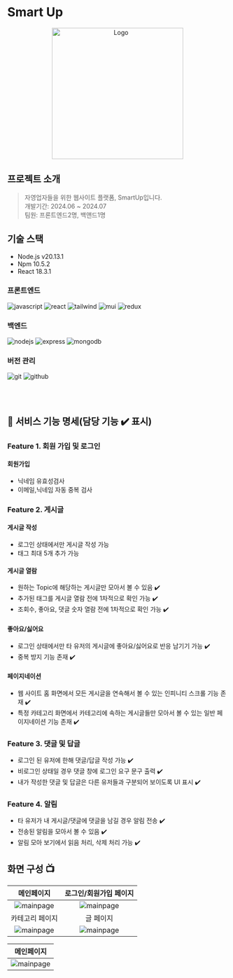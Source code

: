 # Smart Up

<div style="text-align: center;">
  <img src="https://github.com/funizo/project/blob/dev/FE/public/img/logo.png?raw=true" alt="Logo" width="300" height="300">
</div>

## 프로젝트 소개

> 자영업자들을 위한 웹사이트 플랫폼, SmartUp입니다.
> <br>
> 개발기간: 2024.06 ~ 2024.07
> <br>
> 팀원: 프론트엔드2명, 백앤드1명

## 기술 스택
- Node.js v20.13.1
- Npm 10.5.2
- React 18.3.1

### 프론트엔드<br>

![javascript](https://img.shields.io/badge/javascript-F7DF1E?style=for-the-badge&logo=javascript&logoColor=black)
![react](https://img.shields.io/badge/react-61DAFB?style=for-the-badge&logo=react&logoColor=black)
![tailwind](https://img.shields.io/badge/tailwind-06B6D4?style=for-the-badge&logo=tailwind-css&logoColor=white)
![mui](https://img.shields.io/badge/Material--UI-0081CB?style=for-the-badge&logo=material-ui&logoColor=white)
![redux](https://img.shields.io/badge/Redux-593D88?style=for-the-badge&logo=redux&logoColor=white)

### 백엔드<br>

![nodejs](https://img.shields.io/badge/node.js-339933?style=for-the-badge&logo=Node.js&logoColor=white)
![express](https://img.shields.io/badge/express-000000?style=for-the-badge&logo=express&logoColor=white)
![mongodb](https://img.shields.io/badge/mongoDB-47A248?style=for-the-badge&logo=MongoDB&logoColor=white)

### 버전 관리<br>

![git](https://img.shields.io/badge/git-F05032?style=for-the-badge&logo=git&logoColor=white)
![github](https://img.shields.io/badge/github-181717?style=for-the-badge&logo=github&logoColor=white)

<br>
<br>

## 📌 서비스 기능 명세(담당 기능 ✔️ 표시)

### Feature 1. 회원 가입 및 로그인
#### 회원가입
- 닉네임 유효성검사
- 이메일,닉네임 자동 중복 검사

### Feature 2. 게시글
#### 게시글 작성
- 로그인 상태에서만 게시글 작성 가능
- 태그 최대 5개 추가 가능

#### 게시글 열람
- 원하는 Topic에 해당하는 게시글만 모아서 볼 수 있음 ✔️
- 추가된 태그를 게시글 열람 전에 1차적으로 확인 가능 ✔️
- 조회수, 좋아요, 댓글 숫자 열람 전에 1차적으로 확인 가능 ✔️

#### 좋아요/싫어요
- 로그인 상태에서만 타 유저의 게시글에 좋아요/싫어요로 반응 남기기 가능 ✔️
- 중복 방지 기능 존재 ✔️

#### 페이지네이션
- 웹 사이트 홈 화면에서 모든 게시글을 연속해서 볼 수 있는 인피니티 스크롤 기능 존재 ✔️
- 특정 카테고리 화면에서 카테고리에 속하는 게시글들만 모아서 볼 수 있는 일반 페이지네이션 기능 존재 ✔️

### Feature 3. 댓글 및 답글
- 로그인 된 유저에 한해 댓글/답글 작성 가능 ✔️
- 비로그인 상태일 경우 댓글 창에 로그인 요구 문구 출력 ✔️
- 내가 작성한 댓글 및 답글은 다른 유저들과 구분되어 보이도록 UI 표시 ✔️

### Feature 4. 알림
- 타 유저가 내 게시글/댓글에 댓글을 남길 경우 알림 전송 ✔️
- 전송된 알림을 모아서 볼 수 있음 ✔️
- 알림 모아 보기에서 읽음 처리, 삭제 처리 가능 ✔️

## 화면 구성 📺

|                                                  메인페이지                                                   |                                           로그인/회원가입 페이지                                            |
| :-----------------------------------------------------------------------------------------------------------: | :---------------------------------------------------------------------------------------------------------: |
|   <img src="https://github.com/funizo/project/blob/dev/FE/public/img/mainpage.png?raw=true" alt="mainpage">   |  <img src="https://github.com/funizo/project/blob/dev/FE/public/img/authpage.png?raw=true" alt="mainpage">  |
|                                                카테고리 페이지                                                |                                                  글 페이지                                                  |
| <img src="https://github.com/funizo/project/blob/dev/FE/public/img/categorypage.png?raw=true" alt="mainpage"> | <img src="https://github.com/funizo/project/blob/dev/FE/public/img/detailpage.png?raw=true" alt="mainpage"> |

| 메인페이지  
| :-----------------------------------------------------------------------------------------------------------:
| <img src="https://github.com/funizo/project/blob/dev/FE/public/img/createpage.png?raw=true" alt="mainpage"> |
